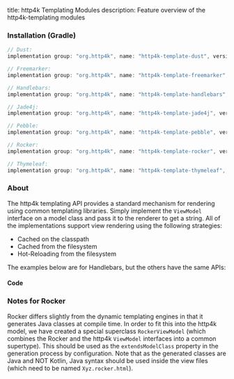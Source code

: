 title: http4k Templating Modules
description: Feature overview of the http4k-templating modules

### Installation (Gradle)

```groovy
// Dust: 
implementation group: "org.http4k", name: "http4k-template-dust", version: "4.34.3.1"

// Freemarker: 
implementation group: "org.http4k", name: "http4k-template-freemarker", version: "4.34.3.1"

// Handlebars: 
implementation group: "org.http4k", name: "http4k-template-handlebars", version: "4.34.3.1"

// Jade4j: 
implementation group: "org.http4k", name: "http4k-template-jade4j", version: "4.34.3.1"

// Pebble: 
implementation group: "org.http4k", name: "http4k-template-pebble", version: "4.34.3.1"

// Rocker: 
implementation group: "org.http4k", name: "http4k-template-rocker", version: "4.34.3.1"

// Thymeleaf: 
implementation group: "org.http4k", name: "http4k-template-thymeleaf", version: "4.34.3.1"
```

### About
The http4k templating API provides a standard mechanism for rendering using common templating libraries. Simply implement the `ViewModel` interface on a model class and pass it to the renderer to get a string. All of the implementations support view rendering using the following strategies:

* Cached on the classpath
* Cached from the filesystem
* Hot-Reloading from the filesystem

The examples below are for Handlebars, but the others have the same APIs:

#### Code  [<img class="octocat"/>](https://github.com/http4k/http4k/blob/master/src/docs/guide/reference/templating/example.kt)

<script src="https://gist-it.appspot.com/https://github.com/http4k/http4k/blob/master/src/docs/guide/reference/templating/example.kt"></script>

### Notes for Rocker
Rocker differs slightly from the dynamic templating engines in that it generates Java classes at compile time. In order to fit this into the http4k model, we have created a special superclass `RockerViewModel` (which combines the Rocker and the http4k `ViewModel` interfaces into a common supertype). This should be used as the `extendsModelClass` property in the generation process by configuration. Note that as the generated classes are Java and NOT Kotlin, Java syntax should be used inside the view files (which need to be named `Xyz.rocker.html`).

[http4k]: https://http4k.org
